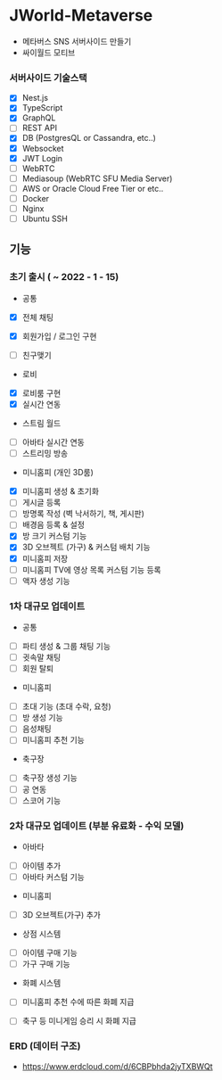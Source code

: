 # JWorld-Metaverse

- 메타버스 SNS 서버사이드 만들기
- 싸이월드 모티브

### 서버사이드 기술스택

- [x] Nest.js
- [x] TypeScript
- [x] GraphQL
- [ ] REST API
- [x] DB (PostgresQL or Cassandra, etc..)
- [x] Websocket
- [x] JWT Login
- [ ] WebRTC
- [ ] Mediasoup (WebRTC SFU Media Server)
- [ ] AWS or Oracle Cloud Free Tier or etc..
- [ ] Docker
- [ ] Nginx
- [ ] Ubuntu SSH

## 기능

### 초기 출시 ( ~ 2022 - 1 - 15)

- 공통

- [x] 전체 채팅
- [x] 회원가입 / 로그인 구현
- [ ] 친구맺기


- 로비

- [x] 로비룸 구현
- [x] 실시간 연동

- 스트림 월드

- [ ] 아바타 실시간 연동
- [ ] 스트리밍 방송

- 미니홈피 (개인 3D룸)

- [x] 미니홈피 생성 & 초기화
- [ ] 게시글 등록
- [ ] 방명록 작성 (벽 낙서하기, 책, 게시판)
- [ ] 배경음 등록 & 설정
- [x] 방 크기 커스텀 기능
- [x] 3D 오브젝트 (가구) & 커스텀 배치 기능
- [x] 미니홈피 저장
- [ ] 미니홈피 TV에 영상 목록 커스텀 기능 등록
- [ ] 액자 생성 기능

### 1차 대규모 업데이트

- 공통

- [ ] 파티 생성 & 그룹 채팅 기능
- [ ] 귓속말 채팅
- [ ] 회원 탈퇴

- 미니홈피

- [ ] 초대 기능 (초대 수락, 요청)
- [ ] 방 생성 기능
- [ ] 음성채팅
- [ ] 미니홈피 추천 기능

- 축구장

- [ ] 축구장 생성 기능
- [ ] 공 연동
- [ ] 스코어 기능

### 2차 대규모 업데이트 (부분 유료화 - 수익 모델)

- 아바타

- [ ] 아이템 추가
- [ ] 아바타 커스텀 기능

- 미니홈피

- [ ] 3D 오브젝트(가구) 추가

- 상점 시스템

- [ ] 아이템 구매 기능
- [ ] 가구 구매 기능

- 화폐 시스템

- [ ] 미니홈피 추천 수에 따른 화폐 지급
- [ ] 축구 등 미니게임 승리 시 화폐 지급


### ERD (데이터 구조)

- https://www.erdcloud.com/d/6CBPbhda2jyTXBWQt